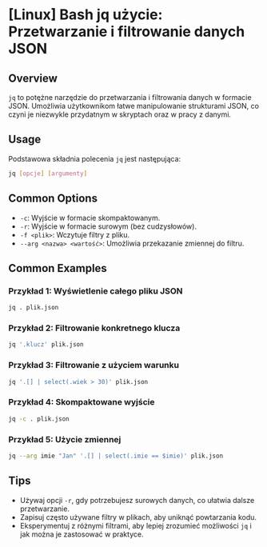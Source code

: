 # [Linux] Bash jq użycie: Przetwarzanie i filtrowanie danych JSON

## Overview
`jq` to potężne narzędzie do przetwarzania i filtrowania danych w formacie JSON. Umożliwia użytkownikom łatwe manipulowanie strukturami JSON, co czyni je niezwykle przydatnym w skryptach oraz w pracy z danymi.

## Usage
Podstawowa składnia polecenia `jq` jest następująca:

```bash
jq [opcje] [argumenty]
```

## Common Options
- `-c`: Wyjście w formacie skompaktowanym.
- `-r`: Wyjście w formacie surowym (bez cudzysłowów).
- `-f <plik>`: Wczytuje filtry z pliku.
- `--arg <nazwa> <wartość>`: Umożliwia przekazanie zmiennej do filtru.

## Common Examples
### Przykład 1: Wyświetlenie całego pliku JSON
```bash
jq . plik.json
```

### Przykład 2: Filtrowanie konkretnego klucza
```bash
jq '.klucz' plik.json
```

### Przykład 3: Filtrowanie z użyciem warunku
```bash
jq '.[] | select(.wiek > 30)' plik.json
```

### Przykład 4: Skompaktowane wyjście
```bash
jq -c . plik.json
```

### Przykład 5: Użycie zmiennej
```bash
jq --arg imie "Jan" '.[] | select(.imie == $imie)' plik.json
```

## Tips
- Używaj opcji `-r`, gdy potrzebujesz surowych danych, co ułatwia dalsze przetwarzanie.
- Zapisuj często używane filtry w plikach, aby uniknąć powtarzania kodu.
- Eksperymentuj z różnymi filtrami, aby lepiej zrozumieć możliwości `jq` i jak można je zastosować w praktyce.